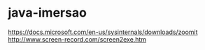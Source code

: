 # java-imersao

https://docs.microsoft.com/en-us/sysinternals/downloads/zoomit
http://www.screen-record.com/screen2exe.htm
